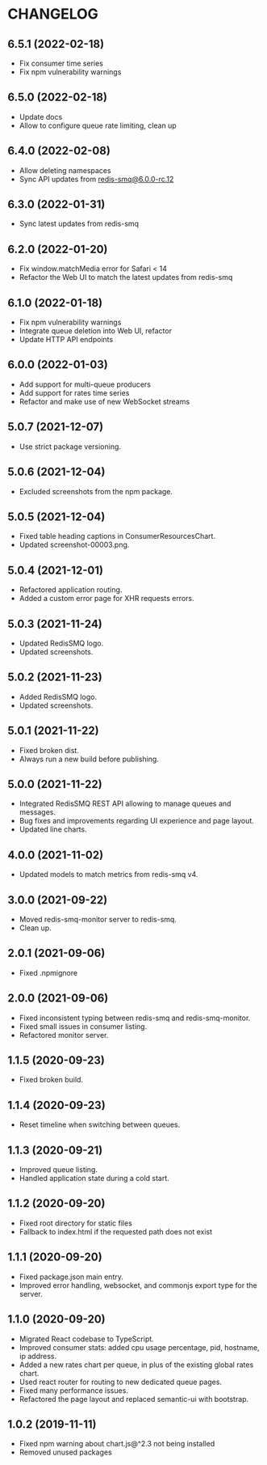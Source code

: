 # CHANGELOG

## 6.5.1 (2022-02-18)

* Fix consumer time series
* Fix npm vulnerability warnings

## 6.5.0 (2022-02-18)

* Update docs
* Allow to configure queue rate limiting, clean up

## 6.4.0 (2022-02-08)

* Allow deleting namespaces
* Sync API updates from redis-smq@6.0.0-rc.12

## 6.3.0 (2022-01-31)

* Sync latest updates from redis-smq

## 6.2.0 (2022-01-20)

* Fix window.matchMedia error for Safari < 14
* Refactor the Web UI to match the latest updates from redis-smq

## 6.1.0 (2022-01-18)

* Fix npm vulnerability warnings
* Integrate queue deletion into Web UI, refactor
* Update HTTP API endpoints

## 6.0.0 (2022-01-03)

* Add support for multi-queue producers
* Add support for rates time series
* Refactor and make use of new WebSocket streams

## 5.0.7 (2021-12-07)

* Use strict package versioning.

## 5.0.6 (2021-12-04)

* Excluded screenshots from the npm package.

## 5.0.5 (2021-12-04)

* Fixed table heading captions in ConsumerResourcesChart.
* Updated screenshot-00003.png.

## 5.0.4 (2021-12-01)

* Refactored application routing.
* Added a custom error page for XHR requests errors.

## 5.0.3 (2021-11-24)

* Updated RedisSMQ logo.
* Updated screenshots.

## 5.0.2 (2021-11-23)

* Added RedisSMQ logo.
* Updated screenshots.

## 5.0.1 (2021-11-22)

* Fixed broken dist.
* Always run a new build before publishing.

## 5.0.0 (2021-11-22)

* Integrated RedisSMQ REST API allowing to manage queues and messages.
* Bug fixes and improvements regarding UI experience and page layout.
* Updated line charts.

## 4.0.0 (2021-11-02)

* Updated models to match metrics from redis-smq v4.

## 3.0.0 (2021-09-22)

* Moved redis-smq-monitor server to redis-smq.
* Clean up.

## 2.0.1 (2021-09-06)

* Fixed .npmignore

## 2.0.0 (2021-09-06)

* Fixed inconsistent typing between redis-smq and redis-smq-monitor.
* Fixed small issues in consumer listing.
* Refactored monitor server.

## 1.1.5 (2020-09-23)

* Fixed broken build.

## 1.1.4 (2020-09-23)

* Reset timeline when switching between queues.

## 1.1.3 (2020-09-21)

* Improved queue listing.
* Handled application state during a cold start.

## 1.1.2 (2020-09-20)

* Fixed root directory for static files
* Fallback to index.html if the requested path does not exist

## 1.1.1 (2020-09-20)

* Fixed package.json main entry.
* Improved error handling, websocket, and commonjs export type for the server.

## 1.1.0 (2020-09-20)

* Migrated React codebase to TypeScript.
* Improved consumer stats: added cpu usage percentage, pid, hostname, ip address.
* Added a new rates chart per queue, in plus of the existing global rates chart.
* Used react router for routing to new dedicated queue pages.
* Fixed many performance issues.
* Refactored the page layout and replaced semantic-ui with bootstrap.

## 1.0.2 (2019-11-11)

* Fixed npm warning about chart.js@^2.3 not being installed
* Removed unused packages

